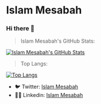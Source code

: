 
# Islam Mesabah

### Hi there 👋
> Islam Mesabah's GitHub Stats:

[![Islam Mesabah's GitHub Stats](https://github-readme-stats.vercel.app/api?username=islammesabah&show_icons=true)](https://github.com/anuraghazra/github-readme-stats)

> Top Langs:

[![Top Langs](https://github-readme-stats.vercel.app/api/top-langs/?username=islammesabah&layout=compact)](https://github.com/anuraghazra/github-readme-stats)

- 🐦 Twitter: [Islam Mesabah](https://twitter.com/islamkaloop)
- 🧑‍💼 Linkedin: [Islam Mesabah](https://www.linkedin.com/in/islamkaloop/) 

<!--
**islamkaloop/islamkaloop** is a ✨ _special_ ✨ repository because its `README.md` (this file) appears on your GitHub profile.

Here are some ideas to get you started:

- 🔭 I’m currently working on ...
- 🌱 I’m currently learning ...
- 👯 I’m looking to collaborate on ...
- 🤔 I’m looking for help with ...
- 💬 Ask me about ...
- 📫 How to reach me: ...
- 😄 Pronouns: ...
- ⚡ Fun fact: ...
-->
